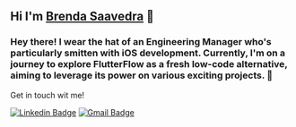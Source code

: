 ## Hi I'm [Brenda Saavedra](http://brendasaavedra.com) 👋


### Hey there! I wear the hat of an Engineering Manager who's particularly smitten with iOS development. Currently, I'm on a journey to explore FlutterFlow as a fresh low-code alternative, aiming to leverage its power on various exciting projects. 🚀

Get in touch wit me!

[![Linkedin Badge](https://img.shields.io/badge/-brendasaavedra-blue?style=flat-square&logo=Linkedin&logoColor=white&link=https://www.linkedin.com/in/brendasaavedra/)](https://www.linkedin.com/in/brendasaavedra/)
[![Gmail Badge](https://img.shields.io/badge/-brsaca@gmail.com-c14438?style=flat-square&logo=Gmail&logoColor=white&link=mailto:brsaca@gmail.com)](mailto:brsaca@gmail.com)

